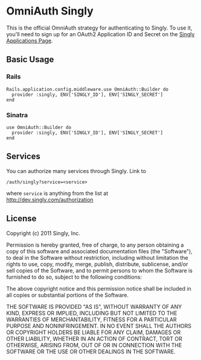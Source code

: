 # OmniAuth Singly

This is the official OmniAuth strategy for authenticating to Singly. To
use it, you'll need to sign up for an OAuth2 Application ID and Secret
on the [Singly Applications Page](https://dev.singly.com/apps).

## Basic Usage

### Rails

    Rails.application.config.middleware.use OmniAuth::Builder do
      provider :singly, ENV['SINGLY_ID'], ENV['SINGLY_SECRET']
    end

### Sinatra

    use OmniAuth::Builder do
      provider :singly, ENV['SINGLY_ID'], ENV['SINGLY_SECRET']
    end

## Services

You can authorize many services through Singly. Link to

    /auth/singly?service=<service>

where `service` is anything from the list at http://dev.singly.com/authorization

## License

Copyright (c) 2011 Singly, Inc.

Permission is hereby granted, free of charge, to any person obtaining a copy of
this software and associated documentation files (the "Software"), to deal in
the Software without restriction, including without limitation the rights to
use, copy, modify, merge, publish, distribute, sublicense, and/or sell copies of
the Software, and to permit persons to whom the Software is furnished to do so,
subject to the following conditions:

The above copyright notice and this permission notice shall be included in all
copies or substantial portions of the Software.

THE SOFTWARE IS PROVIDED "AS IS", WITHOUT WARRANTY OF ANY KIND, EXPRESS OR
IMPLIED, INCLUDING BUT NOT LIMITED TO THE WARRANTIES OF MERCHANTABILITY, FITNESS
FOR A PARTICULAR PURPOSE AND NONINFRINGEMENT. IN NO EVENT SHALL THE AUTHORS OR
COPYRIGHT HOLDERS BE LIABLE FOR ANY CLAIM, DAMAGES OR OTHER LIABILITY, WHETHER
IN AN ACTION OF CONTRACT, TORT OR OTHERWISE, ARISING FROM, OUT OF OR IN
CONNECTION WITH THE SOFTWARE OR THE USE OR OTHER DEALINGS IN THE SOFTWARE.
